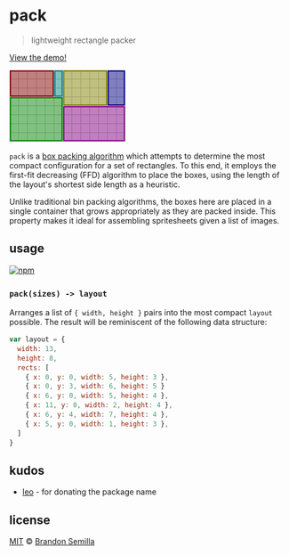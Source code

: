 # pack
> lightweight rectangle packer

[View the demo!](https://semibran.github.io/pack)

![boxes](img/boxes.png)

`pack` is a [box packing algorithm](https://en.wikipedia.org/wiki/Bin_packing_problem) which attempts to determine the most compact configuration for a set of rectangles. To this end, it employs the first-fit decreasing (FFD) algorithm to place the boxes, using the length of the layout's shortest side length as a heuristic.

Unlike traditional bin packing algorithms, the boxes here are placed in a single container that grows appropriately as they are packed inside. This property makes it ideal for assembling spritesheets given a list of images.

## usage
[![npm](https://nodei.co/npm/pack.png?mini)](https://www.npmjs.com/package/pack "View npm package")

### `pack(sizes) -> layout`
Arranges a list of `{ width, height }` pairs into the most compact `layout` possible. The result will be reminiscent of the following data structure:
```js
var layout = {
  width: 13,
  height: 8,
  rects: [
    { x: 0, y: 0, width: 5, height: 3 },
    { x: 0, y: 3, width: 6, height: 5 }
    { x: 6, y: 0, width: 5, height: 4 },
    { x: 11, y: 0, width: 2, height: 4 },
    { x: 6, y: 4, width: 7, height: 4 },
    { x: 5, y: 0, width: 1, height: 3 },
  ]
}
```

## kudos
* [leo](https://github.com/leo) - for donating the package name

## license
[MIT](https://opensource.org/licenses/MIT) © [Brandon Semilla](https://git.io/semibran)
